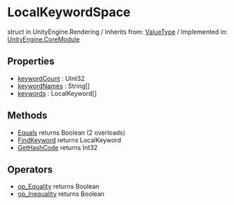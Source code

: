 # LocalKeywordSpace
struct in UnityEngine.Rendering
 / Inherits from: <a href="https://docs.unity3d.com/6000.1/Documentation/ScriptReference/ValueType.html">ValueType</a> / Implemented in: <a href="https://docs.unity3d.com/6000.1/Documentation/ScriptReference/UnityEngine.CoreModule.html">UnityEngine.CoreModule</a>

## Properties
- <a href="https://docs.unity3d.com/6000.1/Documentation/ScriptReference/LocalKeywordSpace-keywordCount.html">keywordCount</a> : UInt32
- <a href="https://docs.unity3d.com/6000.1/Documentation/ScriptReference/LocalKeywordSpace-keywordNames.html">keywordNames</a> : String[]
- <a href="https://docs.unity3d.com/6000.1/Documentation/ScriptReference/LocalKeywordSpace-keywords.html">keywords</a> : LocalKeyword[]

## Methods
- <a href="https://docs.unity3d.com/6000.1/Documentation/ScriptReference/LocalKeywordSpace.Equals.html">Equals</a> returns Boolean (2 overloads)
- <a href="https://docs.unity3d.com/6000.1/Documentation/ScriptReference/LocalKeywordSpace.FindKeyword.html">FindKeyword</a> returns LocalKeyword
- <a href="https://docs.unity3d.com/6000.1/Documentation/ScriptReference/LocalKeywordSpace.GetHashCode.html">GetHashCode</a> returns Int32

## Operators
- <a href="https://docs.unity3d.com/6000.1/Documentation/ScriptReference/LocalKeywordSpace.op_Equality.html">op_Equality</a> returns Boolean
- <a href="https://docs.unity3d.com/6000.1/Documentation/ScriptReference/LocalKeywordSpace.op_Inequality.html">op_Inequality</a> returns Boolean
